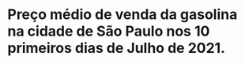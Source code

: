 # **Preço médio de venda da gasolina na cidade de São Paulo nos 10 primeiros dias de Julho de 2021.**